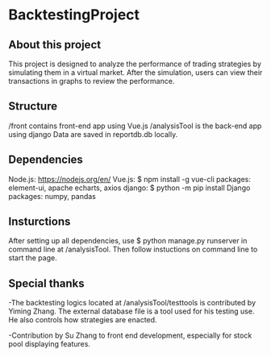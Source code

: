 # BacktestingProject

## About this project
This project is designed to analyze the performance of trading strategies by simulating them in a virtual market. After the simulation, users can view their transactions in graphs to review the performance.

## Structure
/front contains front-end app using Vue.js
/analysisTool is the back-end app using django
Data are saved in reportdb.db locally.

## Dependencies
Node.js: https://nodejs.org/en/
Vue.js: $ npm install -g vue-cli
packages: element-ui, apache echarts, axios
django: $ python -m pip install Django
packages: numpy, pandas

## Insturctions
After setting up all dependencies, use
$ python manage.py runserver 
in command line at /analysisTool.
Then follow instuctions on command line to start the page.

## Special thanks
-The backtesting logics located at /analysisTool/testtools is contributed by Yiming Zhang. The external database file is a tool used for his testing use. He also controls how strategies are enacted.

-Contribution by Su Zhang to front end development, especially for stock pool displaying features.
